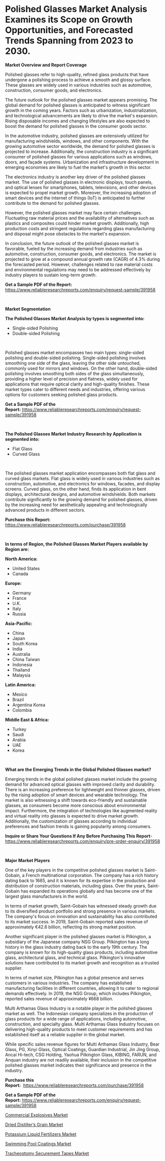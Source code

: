 <p><h1>Polished Glasses Market Analysis Examines its Scope on Growth Opportunities, and Forecasted Trends Spanning from 2023 to 2030.</h1></p><p><strong>Market Overview and Report Coverage</strong></p>
<p><p>Polished glasses refer to high-quality, refined glass products that have undergone a polishing process to achieve a smooth and glossy surface. These glasses are widely used in various industries such as automotive, construction, consumer goods, and electronics.</p><p>The future outlook for the polished glasses market appears promising. The global demand for polished glasses is anticipated to witness significant growth in the coming years. Factors such as urbanization, industrialization, and technological advancements are likely to drive the market's expansion. Rising disposable incomes and changing lifestyles are also expected to boost the demand for polished glasses in the consumer goods sector.</p><p>In the automotive industry, polished glasses are extensively utilized for manufacturing windshields, windows, and other components. With the growing automotive sector worldwide, the demand for polished glasses is projected to increase. Additionally, the construction industry is a significant consumer of polished glasses for various applications such as windows, doors, and façade systems. Urbanization and infrastructure development in emerging economies are likely to fuel the market's growth in this sector.</p><p>The electronics industry is another key driver of the polished glasses market. The use of polished glasses in electronic displays, touch panels, and optical lenses for smartphones, tablets, televisions, and other devices is expected to propel market growth. Moreover, the increasing adoption of smart devices and the internet of things (IoT) is anticipated to further contribute to the demand for polished glasses.</p><p>However, the polished glasses market may face certain challenges. Fluctuating raw material prices and the availability of alternatives such as plastics and composites could hinder market growth. Additionally, high production costs and stringent regulations regarding glass manufacturing and disposal might pose obstacles to the market's expansion.</p><p>In conclusion, the future outlook of the polished glasses market is favorable, fueled by the increasing demand from industries such as automotive, construction, consumer goods, and electronics. The market is projected to grow at a compound annual growth rate (CAGR) of 4.3% during the forecasted period. However, challenges related to raw material costs and environmental regulations may need to be addressed effectively by industry players to sustain long-term growth.</p></p>
<p><strong>Get a Sample PDF of the Report:</strong> <a href="https://www.reliableresearchreports.com/enquiry/request-sample/391958">https://www.reliableresearchreports.com/enquiry/request-sample/391958</a></p>
<p>&nbsp;</p>
<p><strong>Market Segmentation</strong></p>
<p><strong>The Polished Glasses Market Analysis by types is segmented into:</strong></p>
<p><ul><li>Single-sided Polishing</li><li>Double-sided Polishing</li></ul></p>
<p>&nbsp;</p>
<p><p>Polished glasses market encompasses two main types: single-sided polishing and double-sided polishing. Single-sided polishing involves smoothing one side of the glass, leaving the other side untouched, commonly used for mirrors and windows. On the other hand, double-sided polishing involves smoothing both sides of the glass simultaneously, providing a higher level of precision and flatness, widely used for applications that require optical clarity and high-quality finishes. These market types cater to different needs and industries, offering various options for customers seeking polished glass products.</p></p>
<p><strong>Get a Sample PDF of the Report:</strong>&nbsp;<a href="https://www.reliableresearchreports.com/enquiry/request-sample/391958">https://www.reliableresearchreports.com/enquiry/request-sample/391958</a></p>
<p>&nbsp;</p>
<p><strong>The Polished Glasses Market Industry Research by Application is segmented into:</strong></p>
<p><ul><li>Flat Glass</li><li>Curved Glass</li></ul></p>
<p>&nbsp;</p>
<p><p>The polished glasses market application encompasses both flat glass and curved glass markets. Flat glass is widely used in various industries such as construction, automotive, and electronics for windows, facades, and display screens. Curved glass, on the other hand, finds its application in bent displays, architectural designs, and automotive windshields. Both markets contribute significantly to the growing demand for polished glasses, driven by the increasing need for aesthetically appealing and technologically advanced products in different sectors.</p></p>
<p><strong>Purchase this Report:</strong>&nbsp; <a href="https://www.reliableresearchreports.com/purchase/391958">https://www.reliableresearchreports.com/purchase/391958</a></p>
<p>&nbsp;</p>
<p><strong>In terms of Region, the Polished Glasses Market Players available by Region are:</strong></p>
<p>
    <p> <strong> North America: </strong>
        <ul>
            <li>United States</li>
            <li>Canada</li>
        </ul>
        </p> 
    <p> <strong> Europe: </strong>
        <ul>
            <li>Germany</li>
            <li>France</li>
            <li>U.K.</li>
            <li>Italy</li>
            <li>Russia</li>
        </ul>
        </p> 
    <p> <strong> Asia-Pacific: </strong>
        <ul>
            <li>China</li>
            <li>Japan</li>
            <li>South Korea</li>
            <li>India</li>
            <li>Australia</li>
            <li>China Taiwan</li>
            <li>Indonesia</li>
            <li>Thailand</li>
            <li>Malaysia</li>
        </ul>
        </p> 
    <p> <strong> Latin America: </strong>
        <ul>
            <li>Mexico</li>
            <li>Brazil</li>
            <li>Argentina Korea</li>
            <li>Colombia</li>
        </ul>
        </p> 
    <p> <strong> Middle East & Africa: </strong>
        <ul>
            <li>Turkey</li>
            <li>Saudi</li>
            <li>Arabia</li>
            <li>UAE</li>
            <li>Korea</li>
        </ul>
    </p>
    </p>
<p>&nbsp;</p>
<p><strong>What are the Emerging Trends in the Global Polished Glasses market?</strong></p>
<p><p>Emerging trends in the global polished glasses market include the growing demand for advanced optical glasses with improved clarity and durability. There is an increasing preference for lightweight and thinner glasses, driven by the rising adoption of smart devices and wearable technology. The market is also witnessing a shift towards eco-friendly and sustainable glasses, as consumers become more conscious about environmental impact. Furthermore, the integration of technologies like augmented reality and virtual reality into glasses is expected to drive market growth. Additionally, the customization of glasses according to individual preferences and fashion trends is gaining popularity among consumers.</p></p>
<p><strong>Inquire or Share Your Questions If Any Before Purchasing This Report</strong>- <a href="https://www.reliableresearchreports.com/enquiry/pre-order-enquiry/391958">https://www.reliableresearchreports.com/enquiry/pre-order-enquiry/391958</a></p>
<p>&nbsp;</p>
<p><strong>Major Market Players</strong></p>
<p><p>One of the key players in the competitive polished glasses market is Saint-Gobain, a French multinational corporation. The company has a rich history dating back to 1665, and it is known for its expertise in the production and distribution of construction materials, including glass. Over the years, Saint-Gobain has expanded its operations globally and has become one of the largest glass manufacturers in the world.</p><p>In terms of market growth, Saint-Gobain has witnessed steady growth due to its diversified product portfolio and strong presence in various markets. The company's focus on innovation and sustainability has also contributed to its market success. In 2019, Saint-Gobain reported sales revenue of approximately €42.6 billion, reflecting its strong market position.</p><p>Another significant player in the polished glasses market is Pilkington, a subsidiary of the Japanese company NSG Group. Pilkington has a long history in the glass industry dating back to the early 19th century. The company is known for its high-quality glass products, including automotive glass, architectural glass, and technical glass. Pilkington's innovative solutions have contributed to its market growth and recognition as a trusted supplier.</p><p>In terms of market size, Pilkington has a global presence and serves customers in various industries. The company has established manufacturing facilities in different countries, allowing it to cater to regional demands effectively. In 2019, the NSG Group, which includes Pilkington, reported sales revenue of approximately ¥668 billion.</p><p>Multi Arthamas Glass Industry is a notable player in the polished glasses market as well. The Indonesian company specializes in the production of glass products for a wide range of applications, including automotive, construction, and specialty glass. Multi Arthamas Glass Industry focuses on delivering high-quality products to meet customer requirements and has established itself as a reliable supplier in the global market.</p><p>While specific sales revenue figures for Multi Arthamas Glass Industry, Bear Glass, PG, Xinyi Glass, Optical Coatings, Guardian Industrial, Jin Jing Group, Ancai Hi-tech, CSG Holding, Yaohua Pilkington Glass, KIBING, FARUN, and Anquan industry are not readily available, their inclusion in the competitive polished glasses market indicates their significance and presence in the industry.</p></p>
<p><strong>Purchase this Report:</strong>&nbsp;&nbsp;<a href="https://www.reliableresearchreports.com/purchase/391958">https://www.reliableresearchreports.com/purchase/391958</a></p>
<p></p>
<p><strong>Get a Sample PDF of the Report:</strong>&nbsp;<a href="https://www.reliableresearchreports.com/enquiry/request-sample/391958">https://www.reliableresearchreports.com/enquiry/request-sample/391958</a></p>
<p><p><a href="https://github.com/mahnoor2003/Market-Research-Report-List-1/blob/main/commercial-explosives-market.md">Commercial Explosives Market</a></p><p><a href="https://medium.com/@damorgan64868/dried-distillers-grain-market-insights-into-market-cagr-market-trends-and-growth-strategies-c0aa2b024da2">Dried Distiller’s Grain Market</a></p><p><a href="https://medium.com/@jaremington56468/potassium-liquid-fertilizers-market-furnishes-information-on-market-share-market-trends-and-f896250391f5">Potassium Liquid Fertilizers Market</a></p><p><a href="https://github.com/abdelrhmankishk22/Market-Research-Report-List-1/blob/main/swimming-pool-coatings-market.md">Swimming Pool Coatings Market</a></p><p><a href="https://medium.com/@peterm12562/tracheostomy-securement-tapes-market-analysis-and-sze-forecasted-for-period-from-2023-to-2030-7be21d2bbd96">Tracheostomy Securement Tapes Market</a></p></p>